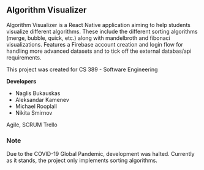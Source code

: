 ## Algorithm Visualizer

Algorithm Visualizer is a React Native application aiming to help students visualize different algorithms. These include the different sorting algorithms (merge, bubble, quick, etc.) along with mandelbroth and fibonaci visualizations. Features a Firebase account creation and login flow for handling more advanced datasets and to tick off the external databas/api requirements.

This project was created for CS 389 - Software Engineering

__Developers__
- Naglis Bukauskas
- Aleksandar Kamenev
- Michael Rooplall
- Nikita Smirnov

Agile, SCRUM
Trello

### Note

Due to the COVID-19 Global Pandemic, development was halted. Currently as it stands, the project only implements sorting algorithms. 